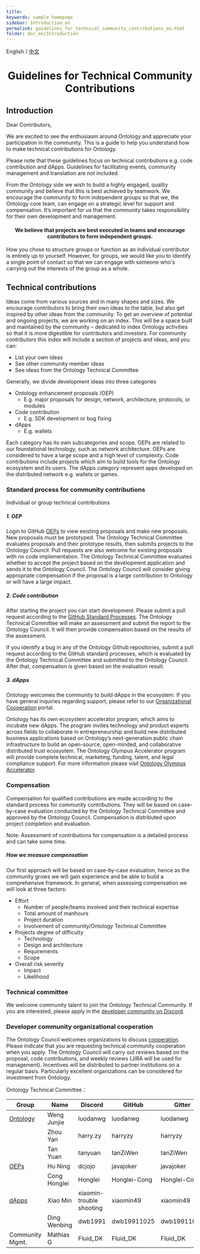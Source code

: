 ```yaml
---
title: 
keywords: sample homepage
sidebar: Introduction_en
permalink: guidelines_for_technical_community_contributions_en.html
folder: doc_en/Introduction
---
```


English / [中文](./guidelines_for_technical_community_contributions_zh.html)

<h1 align="center">Guidelines for Technical Community Contributions</h1>

## Introduction

Dear Contributors,

We are excited to see the enthusiasm around Ontology and appreciate your participation in the community. This is a guide to help you understand how to make technical contributions for Ontology.

Please note that these guidelines focus on technical contributions e.g. code contribution and dApps. Guidelines for facilitating events, community management and translation are not included.

From the Ontology side we wish to build a highly engaged, quality community and believe that this is best achieved by teamwork. We encourage the community to form independent groups so that we, the Ontology core team, can engage on a strategic level for support and compensation. It’s important for us that the community takes responsibility for their own development and management.

<h4 align="center">We believe that projects are best executed in teams and encourage contributors to form independent groups.</h4>

How you chose to structure groups or function as an individual contributor is entirely up to yourself. However, for groups, we would like you to identify a single point of contact so that we can engage with someone who's carrying out the interests of the group as a whole.

## Technical contributions

Ideas come from various sources and in many shapes and sizes. We encourage contributors to bring their own ideas to the table, but also get inspired by other ideas from the community.
To get an overview of potential and ongoing projects, we are working on an index. This will be a space built and maintained by the community – dedicated to index Ontology activities so that it is more digestible for contributors and investors. For community contributors this index will include a section of projects and ideas, and you can:

- List your own ideas
-	See other community member ideas
-	See ideas from the Ontology Technical Committee

Generally, we divide development ideas into three categories

- Ontology enhancement proposals (OEP)
  - E.g. major proposals for design, network, architecture, protocols, or modules
- Code contribution
  - E.g. SDK development or bug fixing
- dApps
  - E.g. wallets

Each category has its own subcategories and scope. OEPs are related to our foundational technology, such as network architecture. OEPs are considered to have a large scope and a high level of complexity. Code contributions include projects which aim to build tools for the Ontology ecosystem and its users. The dApps category represent apps developed on the distributed network e.g. wallets or games.

### Standard process for community contributions

Individual or group technical contributions

##### 1. OEP

Login to GitHub [OEPs](https://github.com/ontio/OEPs) to view existing proposals and make new proposals. New proposals must be prototyped. The Ontology Technical Committee evaluates proposals and their prototype results, then submits projects to the Ontology Council. Pull requests are also welcome for existing proposals with no code implementation. The Ontology Technical Committee evaluates whether to accept the project based on the development application and sends it to the Ontology Council. The Ontology Council will consider giving appropriate compensation if the proposal is a large contribution to Ontology or will have a large impact.

##### 2. Code contribution

After starting the project you can start development. Please submit a pull request according to the [GitHub Standard Processes](https://help.github.com/). The Ontology Technical Committee will make an assessment and submit the report to the Ontology Council. It will then provide compensation based on the results of the assessment.

If you identify a bug in any of the Ontology Github repositories, submit a pull request according to the GitHub standard processes, which is evaluated by the Ontology Technical Committee and submitted to the Ontology Council. After that, compensation is given based on the evaluation result.

##### 3. dApps

Ontology welcomes the community to build dApps in the ecosystem. If you have general inquiries regarding support, please refer to our [Organizational Cooperation](https://info.ont.io/cooperation/en) portal.

Ontology has its own ecosystem accelerator program, which aims to incubate new dApps. The program invites technology and product experts across fields to collaborate in entrepreneurship and build new distributed business applications based on Ontology’s next-generation public chain infrastructure to build an open-source, open-minded, and collaborative distributed trust ecosystem. The Ontology Olympus Accelerator program will provide complete technical, marketing, funding, talent, and legal compliance support. For more information please visit [Ontology Olympus Accelerator](https://medium.com/ontologynetwork/ontology-launches-ecosystem-accelerator-program-ontology-olympus-accelerator-ooa-a2ad9229de83).

### Compensation

Compensation for qualified contributions are made according to the standard process for community contributions. They will be based on case-by-case evaluation conducted by the Ontology Technical Committee and approved by the Ontology Council. Compensation is distributed upon project completion and evaluation.  

Note: Assessment of contributions for compensation is a detailed process and can take some time.

##### How we measure compensation

Our first approach will be based on case-by-case evaluation, hence as the community grows we will gain experience and be able to build a comprehensive framework. In general, when assessing compensation we will look at three factors:

- Effort
  - Number of people/teams involved and their technical expertise
  - Total amount of manhours
  - Project duration
  - Involvement of community/Ontology Technical Committee
- Projects degree of difficulty
  - Technology
  - Design and architecture
  - Requirements
  - Scope
- Overall risk severity
  - Impact
  - Likelihood

### Technical committee

We welcome community talent to join the Ontology Technical Community. If you are interested, please apply in the [developer community on Discord](https://discord.gg/4TQujHj).

### Developer community organizational cooperation

The Ontology Council welcomes organizations to discuss [cooperation](https://info.ont.io/cooperation/en). Please indicate that you are requesting technical community cooperation when you apply. The Ontology Council will carry out reviews based on the proposal, code contributions, and weekly reviews (JIRA will be used for management). Incentives will be distributed to partner institutions on a regular basis. Particularly excellent organizations can be considered for investment from Ontology.





Ontology Technical Committee：

| **Group**                                     | **Name**     | **Discord**              | **GitHub**   | **Gitter**   |
| --------------------------------------------- | ------------ | ------------------------ | ------------ | ------------ |
| [Ontology](https://github.com/ontio/ontology) | Weng Junjie  | luodanwg                 | luodanwg     | luodanwg     |
|                                               | Zhou Yan     | harry.zy                 | harryzy      | harryzy      |
|                                               | Tan Yuan     | tanyuan                  | tanZiWen     | tanZiWen     |
| [OEPs](https://github.com/ontio/OEPs)         | Hu Ning      | dcjojo                   | javajoker    | javajoker    |
|                                               | Cong Honglei | Honglei                  | Honglei-Cong | Honglei-Cong |
| [dApps](https://github.com/ontio/ONTO)        | Xiao Min     | xiaomin-trouble shooting | xiaomin49    | xiaomin49    |
|                                               | Ding Wenbing | dwb1991                  | dwb19911025  | dwb19911025  |
|  Community Mgmt.                              | Mathias G    | Fluid_DK                 | Fluid_DK     | Fluid_DK     |
